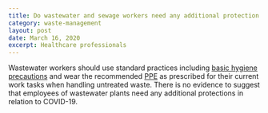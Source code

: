 ```yaml
---
title: Do wastewater and sewage workers need any additional protection when handling untreated waste from healthcare or community settings with either a known COVID-19 patient or PUI?
category: waste-management
layout: post
date: March 16, 2020
excerpt: Healthcare professionals
---
```


Wastewater workers should use standard practices including <a href="https://www.cdc.gov/healthywater/global/sanitation/workers_handlingwaste.html"> basic hygiene precautions</a> and wear the recommended <a href="https://www.cdc.gov/healthywater/global/sanitation/workers_handlingwaste.html"> 
PPE</a> as prescribed for their current work tasks when handling untreated waste. There is no evidence to suggest that employees of wastewater plants need any additional protections in relation to COVID-19.
